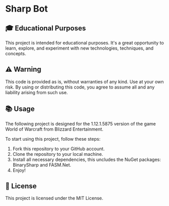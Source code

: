 # Sharp Bot

## 🎓 Educational Purposes

This project is intended for educational purposes. It's a great opportunity to learn, explore, and experiment with new technologies, techniques, and concepts.

## ⚠️ Warning

This code is provided as is, without warranties of any kind. Use at your own risk. By using or distributing this code, you agree to assume all and any liability arising from such use.

## 📚 Usage

The following project is designed for the 1.12.1.5875 version of the game World of Warcraft from Blizzard Entertainment.

To start using this project, follow these steps:

1. Fork this repository to your GitHub account.
2. Clone the repository to your local machine.
3. Install all necessary dependencies, this uncludes the NuGet packages: BinarySharp and FASM.Net.
4. Enjoy!

## 📝 License

This project is licensed under the MIT License.
